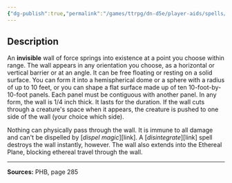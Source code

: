 ```yaml
---
{"dg-publish":true,"permalink":"/games/ttrpg/dn-d5e/player-aids/spells/level-5/wall-of-force/","tags":["ttrpg/dnd/5e","verbal","somatic","material","concentration","spell"],"noteIcon":""}
---
```



## Description
An **invisible** wall of force springs into existence at a point you choose within range.
The wall appears in any orientation you choose, as a horizontal or vertical barrier or at an angle.
It can be free floating or resting on a solid surface.
You can form it into a hemispherical dome or a sphere with a radius of up to 10 feet, or you can shape a flat surface made up of ten 10-foot-by-10-foot panels.
Each panel must be contiguous with another panel.
In any form, the wall is 1/4 inch thick.
It lasts for the duration.
If the wall cuts through a creature's space when it appears, the creature is pushed to one side of the wall (your choice which side).

Nothing can physically pass through the wall.
It is immune to all damage and can't be dispelled by [*dispel magic*][link].
A [*disintegrate*][link] spell destroys the wall instantly, however.
The wall also extends into the Ethereal Plane, blocking ethereal travel through the wall.

---

**Sources:** PHB, page 285
